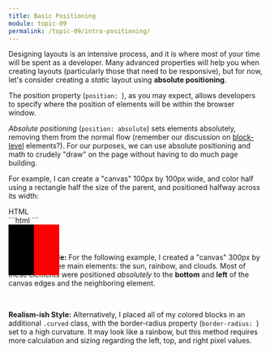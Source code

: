 ```yaml
---
title: Basic Positioning
module: topic-09
permalink: /topic-09/intro-positioning/
---
```


<div class="divider-heading"></div>

Designing layouts is an intensive process, and it is where most of your time will be spent as a developer. Many advanced properties will help you when creating layouts (particularly those that need to be responsive), but for now, let's consider creating a _static_ layout using **absolute positioning**.

The position property (`position: `), as you may expect, allows developers to specify where the position of elements will be within the browser window.

_Absolute positioning_ (`position: absolute`) sets elements absolutely, removing them from the normal flow (remember our discussion on [block-level](../../topic-06/div-element/) elements?). For our purposes, we can use absolute positioning and math to crudely "draw" on the page without having to do much page building.

For example, I can create a "canvas" 100px by 100px wide, and color half using a rectangle half the size of the parent, and positioned halfway across its width:

<div class="code-heading">
  <span class="html">HTML</span>
</div>
```html
<head>
  <style>
    .canvas {
      background-color: black;
      height: 100px;
      width: 100px;
      position: absolute;
    }
    .rectangle {
      background-color: red;
      height: 100px;
      width: 50px;
      position: absolute;
      left: 50px;
    }
  </style>
</head>

<body>
  <div class="canvas">
    <div class="rectangle"></div>
  </div>
</body>
```


#### Example

**Geometric Style:** For the following example, I created a "canvas" 300px by 300px with three main elements: the sun, rainbow, and clouds. Most of these elements were positioned _absolutely_ to the **bottom** and **left** of the canvas edges and the neighboring element.


<div class="codepen-embed">
  <p data-height="400" data-theme-id="30567" data-slug-hash="MWeyROx" data-default-tab="css,result" data-user="retrog4m3r" data-embed-version="2" data-pen-title="[Topic-08] Basic Absolute Positioning" class="codepen"></p>
</div>

<br/>

**Realism-ish Style:** Alternatively, I placed all of my colored blocks in an additional `.curved` class, with the border-radius property (`border-radius: `) set to a high curvature. It may look like a rainbow, but this method requires more calculation and sizing regarding the left, top, and right pixel values.

<div class="codepen-embed">
  <p data-height="400" data-theme-id="30567" data-slug-hash="zYBqXpY" data-default-tab="css,result" data-user="retrog4m3r" data-embed-version="2" data-pen-title="[Topic-08] Basic Absolute Positioning, Pt. 2" class="codepen"></p>
</div>
